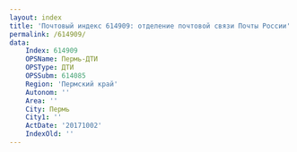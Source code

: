 ```yaml
---
layout: index
title: 'Почтовый индекс 614909: отделение почтовой связи Почты России'
permalink: /614909/
data:
    Index: 614909
    OPSName: Пермь-ДТИ
    OPSType: ДТИ
    OPSSubm: 614085
    Region: 'Пермский край'
    Autonom: ''
    Area: ''
    City: Пермь
    City1: ''
    ActDate: '20171002'
    IndexOld: ''
---
```

